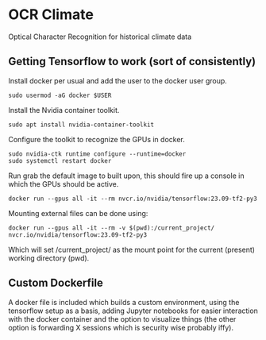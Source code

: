 # OCR Climate

Optical Character Recognition for historical climate data


## Getting Tensorflow to work (sort of consistently)

Install docker per usual and add the user to the
docker user group.

```
sudo usermod -aG docker $USER
```

Install the Nvidia container toolkit.

```
sudo apt install nvidia-container-toolkit
```

Configure the toolkit to recognize the GPUs in docker.

```
sudo nvidia-ctk runtime configure --runtime=docker
sudo systemctl restart docker
```

Run grab the default image to built upon, this should fire up a console in which the GPUs should be active.

```
docker run --gpus all -it --rm nvcr.io/nvidia/tensorflow:23.09-tf2-py3
```

Mounting external files can be done using:

```
docker run --gpus all -it --rm -v $(pwd):/current_project/ nvcr.io/nvidia/tensorflow:23.09-tf2-py3
```
Which will set /current_project/ as the mount point for the current (present) working directory (pwd).

## Custom Dockerfile

A docker file is included which builds a custom environment, using the tensorflow setup as a basis, adding Jupyter notebooks for easier interaction with the docker container and the option to visualize things (the other option is forwarding X sessions which is security wise probably iffy).





